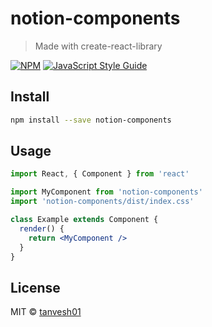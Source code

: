 # notion-components

> Made with create-react-library

[![NPM](https://img.shields.io/npm/v/notion-components.svg)](https://www.npmjs.com/package/notion-components) [![JavaScript Style Guide](https://img.shields.io/badge/code_style-standard-brightgreen.svg)](https://standardjs.com)

## Install

```bash
npm install --save notion-components
```

## Usage

```jsx
import React, { Component } from 'react'

import MyComponent from 'notion-components'
import 'notion-components/dist/index.css'

class Example extends Component {
  render() {
    return <MyComponent />
  }
}
```

## License

MIT © [tanvesh01](https://github.com/tanvesh01)
